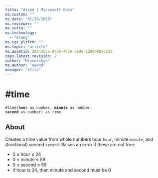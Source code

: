 ```yaml
---
title: "#time | Microsoft Docs"
ms.custom: ""
ms.date: "01/19/2018"
ms.reviewer: ""
ms.suite: ""
ms.technology: 
  - "mlang"
ms.tgt_pltfrm: ""
ms.topic: "article"
ms.assetid: 29343bca-dc38-442e-a1de-12d9b8dad23d
caps.latest.revision: 2
author: "Minewiskan"
ms.author: "owend"
manager: "kfile"
---
```

# #time
<code>#time(<b>hour</b> as number, <b>minute</b> as number, <b>second</b> as number) as time</code>

## About
Creates a time value from whole numbers hour <code>hour</code>, minute <code>minute</code>, and (fractional) second <code>second</code>. Raises an error if these are not true: <ul> <li> 0 ≤ hour ≤ 24 </li> <li> 0 ≤ minute ≤ 59 </li> <li> 0 ≤ second ≤ 59 </li> <li> if hour is 24, then minute and second must be 0 </li> </ul>